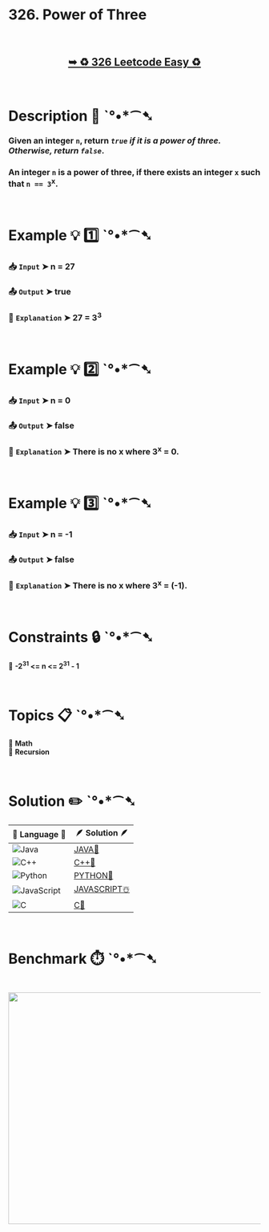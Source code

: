 # 326. Power of Three

</br>

<h2 align="center"> 

<a href="https://leetcode.com/problems/power-of-three/description/"><strong>➥ ♻️ 326 Leetcode Easy ♻️ </strong></a>
</h2>

</br>

# Description 📜 ˋ°•*⁀➷

### Given an integer `n`, return *`true` if it is a power of three. Otherwise, return `false`*.

### An integer `n` is a power of three, if there exists an integer `x` such that `n == 3`<sup>x</sup>.

</br>

# Example 💡 1️⃣ ˋ°•*⁀➷

  ### 📥 `Input`  ➤ n = 27

  ### 📤 `Output`  ➤  true

  ### 🔦 `Explanation`  ➤ 27 = 3<sup>3</sup>

</br>

# Example 💡 2️⃣ ˋ°•*⁀➷

  ### 📥 `Input` ➤  n = 0

  ### 📤 `Output`  ➤ false

  ### 🔦 `Explanation` ➤ There is no x where 3<sup>x</sup> = 0.


</br>

# Example 💡 3️⃣ ˋ°•*⁀➷

  ### 📥 `Input` ➤ n = -1

  ### 📤 `Output`  ➤ false

  ### 🔦 `Explanation`  ➤ There is no x where 3<sup>x</sup> = (-1).

</br>

# Constraints 🔒 ˋ°•*⁀➷

🔹 **-2<sup>31</sup> <= n <= 2<sup>31</sup> - 1** </br>

</br>

# Topics 📋 ˋ°•*⁀➷

🔸 **Math**  </br>
🔸 **Recursion**  </br>

</br>

# Solution ✏️ ˋ°•*⁀➷

| 📒 Language 📒  | 🪶 Solution 🪶 |
| ------------- | ------------- |
|  ![Java](https://img.shields.io/badge/java-%23ED8B00.svg?style=for-the-badge&logo=openjdk&logoColor=white)  | [JAVA🍁](https://github.com/Prakhar-002/LEETCODE/blob/main/%F0%9F%8E%AD%20LEVEL%20wise%20que%20with%20solution%20%F0%9F%8E%AF/%E2%99%BB%EF%B8%8F%20Easy%E2%99%BB%EF%B8%8F/%E2%99%BB%EF%B8%8F%20Easy%20326.%20Power%20of%20Three%20%E2%98%83%EF%B8%8F%20%F0%9F%8D%81%20%F0%9F%8D%B0%20%20%F0%9F%8E%B2%20%F0%9F%92%96/%F0%9F%8D%81JAVA%20-%20326.%20Power%20of%20Three.java) |
|  ![C++](https://img.shields.io/badge/c++-%2300599C.svg?style=for-the-badge&logo=c%2B%2B&logoColor=white)  | [C++🎲](https://github.com/Prakhar-002/LEETCODE/blob/main/%F0%9F%8E%AD%20LEVEL%20wise%20que%20with%20solution%20%F0%9F%8E%AF/%E2%99%BB%EF%B8%8F%20Easy%E2%99%BB%EF%B8%8F/%E2%99%BB%EF%B8%8F%20Easy%20326.%20Power%20of%20Three%20%E2%98%83%EF%B8%8F%20%F0%9F%8D%81%20%F0%9F%8D%B0%20%20%F0%9F%8E%B2%20%F0%9F%92%96/%F0%9F%8E%B2CPP%20-%20326.%20Power%20of%20Three.cpp)  |
|  ![Python](https://img.shields.io/badge/python-3670A0?style=for-the-badge&logo=python&logoColor=ffdd54)    | [PYTHON🍰](https://github.com/Prakhar-002/LEETCODE/blob/main/%F0%9F%8E%AD%20LEVEL%20wise%20que%20with%20solution%20%F0%9F%8E%AF/%E2%99%BB%EF%B8%8F%20Easy%E2%99%BB%EF%B8%8F/%E2%99%BB%EF%B8%8F%20Easy%20326.%20Power%20of%20Three%20%E2%98%83%EF%B8%8F%20%F0%9F%8D%81%20%F0%9F%8D%B0%20%20%F0%9F%8E%B2%20%F0%9F%92%96/%F0%9F%8D%B0PYTHON%20-%20326.%20Power%20of%20Three.py) |
| ![JavaScript](https://img.shields.io/badge/javascript-%23323330.svg?style=for-the-badge&logo=javascript&logoColor=%23F7DF1E)   | [JAVASCRIPT☃️](https://github.com/Prakhar-002/LEETCODE/blob/main/%F0%9F%8E%AD%20LEVEL%20wise%20que%20with%20solution%20%F0%9F%8E%AF/%E2%99%BB%EF%B8%8F%20Easy%E2%99%BB%EF%B8%8F/%E2%99%BB%EF%B8%8F%20Easy%20326.%20Power%20of%20Three%20%E2%98%83%EF%B8%8F%20%F0%9F%8D%81%20%F0%9F%8D%B0%20%20%F0%9F%8E%B2%20%F0%9F%92%96/%E2%98%83%EF%B8%8FJAVASCRIPT%20-%20326.%20Power%20of%20Three.js) |
|   ![C](https://img.shields.io/badge/c-%2300599C.svg?style=for-the-badge&logo=c&logoColor=white)   | [C💖](https://github.com/Prakhar-002/LEETCODE/blob/main/%F0%9F%8E%AD%20LEVEL%20wise%20que%20with%20solution%20%F0%9F%8E%AF/%E2%99%BB%EF%B8%8F%20Easy%E2%99%BB%EF%B8%8F/%E2%99%BB%EF%B8%8F%20Easy%20326.%20Power%20of%20Three%20%E2%98%83%EF%B8%8F%20%F0%9F%8D%81%20%F0%9F%8D%B0%20%20%F0%9F%8E%B2%20%F0%9F%92%96/%F0%9F%92%96C%20-%20326.%20Power%20of%20Three.c)  |

</br>

# Benchmark ⏱️ ˋ°•*⁀➷

<h1  align="center" >

<img src ="https://github.com/user-attachments/assets/3fe81e83-05ac-4483-996c-218de035ca76" width = "700px" height="462px" />

</h1> 
